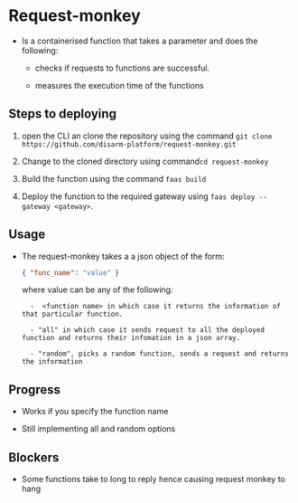 # Request-monkey


- Is a containerised function that takes a parameter and does the following:

    * checks if requests to functions are successful.

    * measures the execution time of the functions

## Steps to deploying

1. open the CLI an clone the repository using the command `git clone https://github.com/disarm-platform/request-monkey.git`

1. Change to the cloned directory using command`cd request-monkey`

1. Build the function using the command `faas build`

1. Deploy the function to the required gateway using
`faas deploy --gateway <gateway>`.

## Usage

- The request-monkey takes a a json object of the form: 
    ```JSON
    { "func_name": "value" }
    ```
    where value can be any of the following:

        -  <function name> in which case it returns the information of that particular function.
        
        - "all" in which case it sends request to all the deployed  function and returns their infomation in a json array.

        - "random", picks a random function, sends a request and returns the information

## Progress

- Works if you specify the function name

- Still implementing all and random options

## Blockers

- Some functions take to long to reply hence causing request monkey to hang